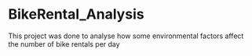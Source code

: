 # BikeRental_Analysis

This project was done to analyse how some environmental factors affect the number of bike rentals per day
